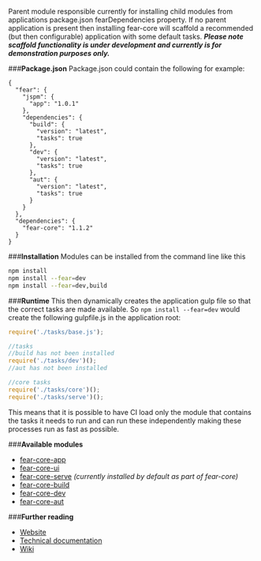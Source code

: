 Parent module responsible currently for installing child modules from applications package.json fearDependencies property. 
If no parent application is present then installing fear-core will scaffold a recommended (but then configurable) application with some default tasks. **_Please note scaffold functionality is under development and currently is for demonstration purposes only._**

###**Package.json**
Package.json could contain the following for example:

```
{
  "fear": {
    "jspm": {
      "app": "1.0.1"
    },
    "dependencies": {
      "build": {
        "version": "latest",
        "tasks": true
      },
      "dev": {
        "version": "latest",
        "tasks": true
      },
      "aut": {
        "version": "latest",
        "tasks": true
      }
    }
  },
  "dependencies": {
    "fear-core": "1.1.2"
  }
}
```
###**Installation**
Modules can be installed from the command line like this

```bash
npm install
npm install --fear=dev
npm install --fear=dev,build
```
###**Runtime**
This then dynamically creates the application gulp file so that the correct tasks are made available. So ```npm install --fear=dev``` would create the following gulpfile.js in the application root:

```javascript
require('./tasks/base.js');

//tasks
//build has not been installed
require('./tasks/dev')();
//aut has not been installed

//core tasks
require('./tasks/core')();
require('./tasks/serve')();
```
This means that it is possible to have CI load only the module that contains the tasks it needs to run and can run these independently making these processes run as fast as possible.

###**Available modules**

* [fear-core-app](https://digitalinnovation.github.io/fear-core-app)
* [fear-core-ui](https://digitalinnovation.github.io/fear-core-ui)
* [fear-core-serve](https://digitalinnovation.github.io/fear-core-serve) *(currently installed by default as part of fear-core)*
* [fear-core-build](https://digitalinnovation.github.io/fear-core-build)
* [fear-core-dev](https://digitalinnovation.github.io/fear-core-dev)
* [fear-core-aut](https://digitalinnovation.github.io/fear-core-aut)

###**Further reading**

* [Website](http://digitalinnovation.github.io/fear-core)
* [Technical documentation](http://digitalinnovation.github.io/fear-core/docs/)
* [Wiki](https://github.com/DigitalInnovation/fear-core/wiki)

